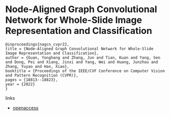 # Node-Aligned Graph Convolutional Network for Whole-Slide Image Representation and Classification

```
@inproceedings{nagcn_cvpr22,
title = {Node-Aligned Graph Convolutional Network for Whole-Slide Image Representation and Classification},
author = {Guan, Yonghang and Zhang, Jun and Tian, Kuan and Yang, Sen and Dong, Pei and Xiang, Jinxi and Yang, Wei and Huang, Junzhou and Zhang, Yuyao and Han, Xiao},
booktitle = {Proceedings of the IEEE/CVF Conference on Computer Vision and Pattern Recognition (CVPR)},
pages = {18813--18823},
year = {2022}
}
```

links
- [openaccess](http://openaccess.thecvf.com//content/CVPR2022/html/Guan_Node-Aligned_Graph_Convolutional_Network_for_Whole-Slide_Image_Representation_and_Classification_CVPR_2022_paper.html)
